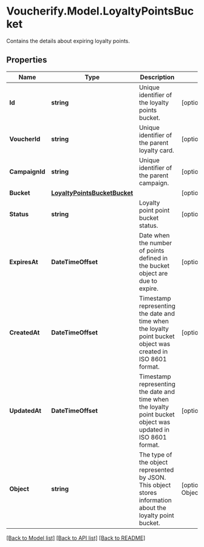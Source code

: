 # Voucherify.Model.LoyaltyPointsBucket
Contains the details about expiring loyalty points.

## Properties

Name | Type | Description | Notes
------------ | ------------- | ------------- | -------------
**Id** | **string** | Unique identifier of the loyalty points bucket. | [optional] 
**VoucherId** | **string** | Unique identifier of the parent loyalty card. | [optional] 
**CampaignId** | **string** | Unique identifier of the parent campaign. | [optional] 
**Bucket** | [**LoyaltyPointsBucketBucket**](LoyaltyPointsBucketBucket.md) |  | [optional] 
**Status** | **string** | Loyalty point point bucket status. | [optional] 
**ExpiresAt** | **DateTimeOffset** | Date when the number of points defined in the bucket object are due to expire. | [optional] 
**CreatedAt** | **DateTimeOffset** | Timestamp representing the date and time when the loyalty point bucket object was created in ISO 8601 format. | [optional] 
**UpdatedAt** | **DateTimeOffset** | Timestamp representing the date and time when the loyalty point bucket object was updated in ISO 8601 format. | [optional] 
**Object** | **string** | The type of the object represented by JSON. This object stores information about the loyalty point bucket. | [optional] [default to ObjectEnum.LoyaltyPointsBucket]

[[Back to Model list]](../../README.md#documentation-for-models) [[Back to API list]](../../README.md#documentation-for-api-endpoints) [[Back to README]](../../README.md)

